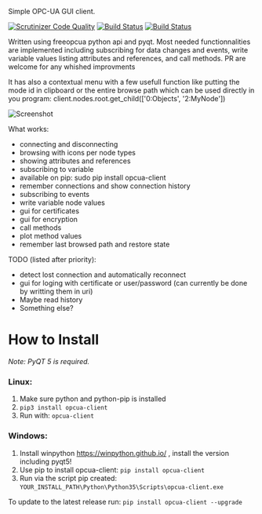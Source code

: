Simple OPC-UA GUI client.

[![Scrutinizer Code Quality](https://scrutinizer-ci.com/g/FreeOpcUa/opcua-client-gui/badges/quality-score.png?b=master)](https://scrutinizer-ci.com/g/FreeOpcUa/opcua-client-gui/?branch=master)
[![Build Status](https://travis-ci.org/FreeOpcUa/opcua-client-gui.svg?branch=master)](https://travis-ci.org/FreeOpcUa/opcua-client-gui)
[![Build Status](https://travis-ci.org/FreeOpcUa/opcua-widgets.svg?branch=master)](https://travis-ci.org/FreeOpcUa/opcua-widgets)

Written using freeopcua python api and pyqt. Most needed functionnalities are implemented including subscribing for data changes and events, write variable values listing attributes and references, and call methods. PR are welcome for any whished improvments

It has also a contextual menu with a few usefull function like putting the mode id in clipboard or the entire browse path which can be used directly in you program: client.nodes.root.get_child(['0:Objects', '2:MyNode'])

![Screenshot](/screenshot.png?raw=true "Screenshot")

What works:
* connecting and disconnecting
* browsing with icons per node types
* showing attributes and references
* subscribing to variable
* available on pip: sudo pip install opcua-client
* remember connections and show connection history
* subscribing to events
* write variable node values
* gui for certificates
* gui for encryption 
* call methods
* plot method values
* remember last browsed path and restore state

TODO (listed after priority):

* detect lost connection and automatically reconnect 
* gui for loging with certificate or user/password (can currently be done by writting them in uri)
* Maybe read history
* Something else?

# How to Install  

*Note: PyQT 5 is required.*

### Linux:

1. Make sure python and python-pip is installed  
2. `pip3 install opcua-client`  
4. Run with: `opcua-client`  
  
### Windows:  

1. Install winpython https://winpython.github.io/ , install the version including pyqt5!
3. Use pip to install opcua-client: `pip install opcua-client`  
4. Run via the script pip created: `YOUR_INSTALL_PATH\Python\Python35\Scripts\opcua-client.exe`  

To update to the latest release run: `pip install opcua-client --upgrade`

